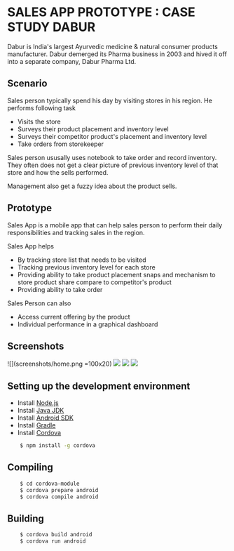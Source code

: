 # SALES APP PROTOTYPE : CASE STUDY DABUR

Dabur is India's largest Ayurvedic medicine & natural consumer products manufacturer. Dabur demerged its Pharma business in 2003 and hived it off into a separate company, Dabur Pharma Ltd.

## Scenario

Sales person typically spend his day by visiting stores in his region. He performs following task
- Visits the store
- Surveys their product placement and inventory level
- Surveys their competitor product's placement and inventory level
- Take orders from storekeeper

Sales person ususally uses notebook to take order and record inventory. They often does not get a clear picture of previous inventory level of that store and how the sells performed.

Management also get a fuzzy idea about the product sells.

## Prototype

Sales App is a mobile app that can help sales person to perform their daily responsibilities and tracking sales in the region.

Sales App helps
- By tracking store list that needs to be visited
- Tracking previous inventory level for each store
- Providing ability to take product placement snaps and mechanism to store product share compare to competitor's product
- Providing ability to take order

Sales Person can also
- Access current offering by the product
- Individual performance in a graphical dashboard

## Screenshots

![](screenshots/home.png =100x20)
![](screenshots/visit.png)
![](screenshots/feedback.png)
![](screenshots/dashboard.png)

## Setting up the development environment

- Install [Node.js](https://nodejs.org/en/download/)
- Install [Java JDK](http://www.oracle.com/technetwork/java/javase/downloads/jdk8-downloads-2133151.html)
- Install [Android SDK](https://developer.android.com/studio/install.html)
- Install [Gradle](https://gradle.org/install/)
- Install [Cordova](https://cordova.apache.org/docs/en/latest/guide/cli/)
```sh
	$ npm install -g cordova
```

## Compiling

```sh
	$ cd cordova-module
	$ cordova prepare android
	$ cordova compile android
```

## Building

```sh
	$ cordova build android
	$ cordova run android
```

